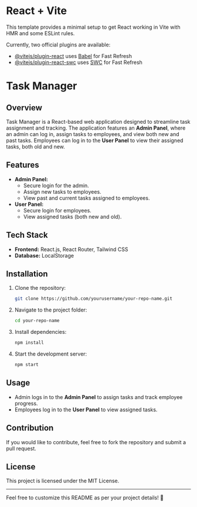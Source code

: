 

# React + Vite

This template provides a minimal setup to get React working in Vite with HMR and some ESLint rules.

Currently, two official plugins are available:

- [@vitejs/plugin-react](https://github.com/vitejs/vite-plugin-react/blob/main/packages/plugin-react/README.md) uses [Babel](https://babeljs.io/) for Fast Refresh
- [@vitejs/plugin-react-swc](https://github.com/vitejs/vite-plugin-react-swc) uses [SWC](https://swc.rs/) for Fast Refresh
# Task Manager

## Overview

Task Manager is a React-based web application designed to streamline task assignment and tracking. The application features an **Admin Panel**, where an admin can log in, assign tasks to employees, and view both new and past tasks. Employees can log in to the **User Panel** to view their assigned tasks, both old and new.

## Features

- **Admin Panel:**
  - Secure login for the admin.
  - Assign new tasks to employees.
  - View past and current tasks assigned to employees.
- **User Panel:**
  - Secure login for employees.
  - View assigned tasks (both new and old).

## Tech Stack

- **Frontend:** React.js, React Router, Tailwind CSS 
- **Database:** LocalStorage 

## Installation

1. Clone the repository:
   ```sh
   git clone https://github.com/yourusername/your-repo-name.git
   ```
2. Navigate to the project folder:
   ```sh
   cd your-repo-name
   ```
3. Install dependencies:
   ```sh
   npm install
   ```
4. Start the development server:
   ```sh
   npm start
   ```

## Usage

- Admin logs in to the **Admin Panel** to assign tasks and track employee progress.
- Employees log in to the **User Panel** to view assigned tasks.

## Contribution

If you would like to contribute, feel free to fork the repository and submit a pull request.

## License

This project is licensed under the MIT License.

---

Feel free to customize this README as per your project details! 🚀

